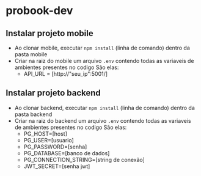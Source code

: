 # probook-dev


## Instalar projeto mobile
- Ao clonar mobile, executar ``npm install`` (linha de comando) dentro da pasta mobile
- Criar na raiz do mobile um arquivo ``.env`` contendo todas as variaveis de ambientes presentes no codigo
  São elas:
  - API_URL = [http://"seu_ip":5001/]
  

## Instalar projeto backend
- Ao clonar backend, executar ``npm install`` (linha de comando) dentro da pasta backend
- Criar na raiz do backend um arquivo ``.env`` contendo todas as variaveis de ambientes presentes no codigo
  São elas:
  - PG_HOST=[host]
  - PG_USER=[usuario]
  - PG_PASSWORD=[senha]
  - PG_DATABASE=[banco de dados]
  - PG_CONNECTION_STRING=[string de conexão]
  - JWT_SECRET=[senha jwt]
